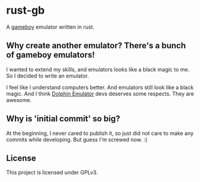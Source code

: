 # rust-gb
A [gameboy](https://en.wikipedia.org/wiki/Game_Boy) emulator written in rust.

## Why create another emulator? There's a bunch of gameboy emulators!
I wanted to extend my skills, and emulators looks like a black magic to me.
So I decided to write an emulator.

I feel like I understand computers better.
And emulators still look like a black magic.
And I think [Dolphin Emulator](https://github.com/dolphin-emu/Dolphin) devs deserves some respects.
They are awesome.

## Why is 'initial commit' so big?
At the beginning, I never cared to publish it, so just did not care to make any commits while developing.
But guess I'm screwed now. :(

## License
This project is licensed under GPLv3.
